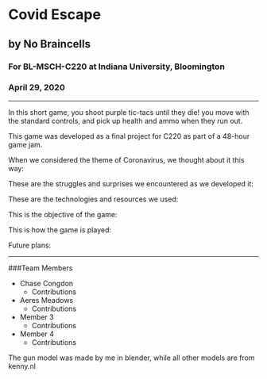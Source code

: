 # Covid Escape
## by No Braincells
### For BL-MSCH-C220 at Indiana University, Bloomington
### April 29, 2020

---
In this short game, you shoot purple tic-tacs until they die! you move with the standard controls, and pick up health and ammo when they run out. 

This game was developed as a final project for C220 as part of a 48-hour game jam. 

When we considered the theme of Coronavirus, we thought about it this way:

These are the struggles and surprises we encountered as we developed it:

These are the technologies and resources we used:

This is the objective of the game:

This is how the game is played:

Future plans:

---

###Team Members

  * Chase Congdon
    * Contributions
  * Aeres Meadows
    * Contributions
  * Member 3
    * Contributions
  * Member 4
    * Contributions


The gun model was made by me in blender, while all other models are from kenny.nl 
